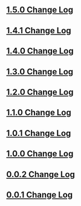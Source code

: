 ## [1.5.0 Change Log](https://github.com/domain-centric/template_engine/milestone/10?closed=1)

## [1.4.1 Change Log](https://github.com/domain-centric/template_engine/milestone/9?closed=1)

## [1.4.0 Change Log](https://github.com/domain-centric/template_engine/milestone/8?closed=1)

## [1.3.0 Change Log](https://github.com/domain-centric/template_engine/milestone/7?closed=1)

## [1.2.0 Change Log](https://github.com/domain-centric/template_engine/milestone/6?closed=1)

## [1.1.0 Change Log](https://github.com/domain-centric/template_engine/milestone/5?closed=1)

## [1.0.1 Change Log](https://github.com/domain-centric/template_engine/milestone/4?closed=1)

## [1.0.0 Change Log](https://github.com/domain-centric/template_engine/milestone/3?closed=1)

## [0.0.2 Change Log](https://github.com/domain-centric/template_engine/milestone/2?closed=1)

## [0.0.1 Change Log](https://github.com/domain-centric/template_engine/milestone/1?closed=1)
